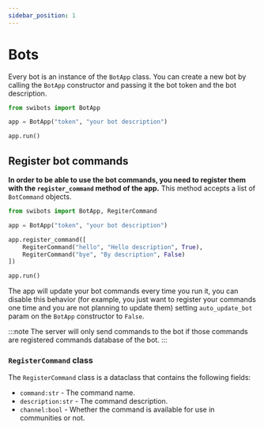 ```yaml
---
sidebar_position: 1
---
```


# Bots
Every bot is an instance of the `BotApp` class. You can create a new bot by calling the `BotApp` constructor and passing it the bot token and the bot description.

```python
from swibots import BotApp

app = BotApp("token", "your bot description")

app.run()

```

## Register bot commands

**In order to be able to use the bot commands, you need to register them with the `register_command` method of the app.** This method accepts a list of `BotCommand` objects.

```python
from swibots import BotApp, RegiterCommand

app = BotApp("token", "your bot description")

app.register_command([
    RegiterCommand("hello", "Hello description", True),
    RegiterCommand("bye", "By description", False)
])

app.run()
```

The app will update your bot commands every time you run it, you can disable this behavior (for example, you just want to register your commands one time and you are not planning to update them) 
setting `auto_update_bot` param on the `BotApp` constructor to `False`.


:::note
The server will only send commands to the bot if those commands are registered commands database of the bot.
:::

### `RegisterCommand` class

The `RegisterCommand` class is a dataclass that contains the following fields:

- `command:str` - The command name.
- `description:str` - The command description.
- `channel:bool` - Whether the command is available for use in communities or not.